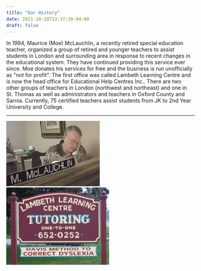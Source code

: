 ```yaml
---
title: "Our History"
date: 2021-10-28T13:37:30-04:00
draft: false
---
```


In 1994, Maurice (Moe) McLauchlin, a recently retired special education teacher, organized a group of retired and younger teachers to assist students in London and surrounding area in response to recent changes in the educational system. They have continued providing this service ever since. Moe donates his services for free and the business is run unofficially as "not for profit". The first office was called Lambeth Learning Centre and is now the head office for Educational Help Centres Inc.. There are two other groups of teachers in London (northwest and northeast) and one in St. Thomas as well as administrators and teachers in Oxford County and Sarnia. Currently, 75 certified teachers assist students from JK to 2nd Year University and College.<br>

***

![Moe McLauchlin managing the tutoring office](../images/moedesk.jpg "Moe at a desk")
![Lambeth Learning Centre sign outside old tutoring office](../images/Lambeth_sign.jpg "Old Lambeth Sign")